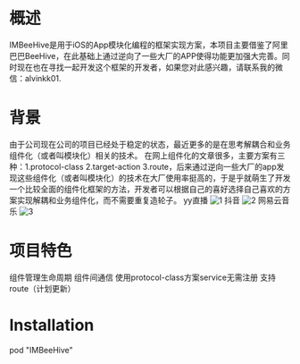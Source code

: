 # 概述
IMBeeHive是用于iOS的App模块化编程的框架实现方案，本项目主要借鉴了阿里巴巴BeeHive，在此基础上通过逆向了一些大厂的APP使得功能更加强大完善。同时现在也在寻找一起开发这个框架的开发者，如果您对此感兴趣，请联系我的微信：alvinkk01.
# 背景
由于公司现在公司的项目已经处于稳定的状态，最近更多的是在思考解耦合和业务组件化（或者叫模块化）相关的技术。 在网上组件化的文章很多，主要方案有三种：1.protocol-class 2.target-action 3.route，后来通过逆向一些大厂的app发现这些组件化（或者叫模块化）的技术在大厂使用率挺高的，于是乎就萌生了开发一个比较全面的组件化框架的方法，开发者可以根据自己的喜好选择自己喜欢的方案实现解耦和业务组件化，而不需要重复造轮子。
yy直播
![1](https://user-images.githubusercontent.com/7621179/135893838-984b960b-7958-4391-8fe1-0d6643bdae1d.png)
抖音
![2](https://user-images.githubusercontent.com/7621179/135894007-d89941bc-733c-461d-a75b-df5c412133f2.png)
网易云音乐
![3](https://user-images.githubusercontent.com/7621179/135894056-d52eeb00-d86b-4706-9940-f829da3b1bd5.png)



# 项目特色
组件管理生命周期
组件间通信
使用protocol-class方案service无需注册
支持route（计划更新）
# Installation
pod "IMBeeHive"
